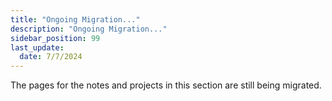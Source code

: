 ```yaml
---
title: "Ongoing Migration..."
description: "Ongoing Migration..."
sidebar_position: 99
last_update:
  date: 7/7/2024
---
```



<!-- Section should be dated 10/22/2019 -->

The pages for the notes and projects in this section are still being migrated.